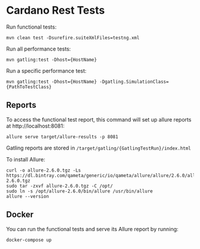 # Cardano Rest Tests

Run functional tests: 
```
mvn clean test -Dsurefire.suiteXmlFiles=testng.xml
```

Run all performance tests:
```
mvn gatling:test -Dhost={HostName}
```

Run a specific performance test:
```
mvn gatling:test -Dhost={HostName} -Dgatling.SimulationClass={PathToTestClass}
```

## Reports

To access the functional test report, this command will set up allure reports at http://localhost:8081:
```
allure serve target/allure-results -p 8081
```

Gatling reports are stored in `/target/gatling/{GatlingTestRun}/index.html`

To install Allure: 
```
curl -o allure-2.6.0.tgz -Ls https://dl.bintray.com/qameta/generic/io/qameta/allure/allure/2.6.0/allure-2.6.0.tgz 
sudo tar -zxvf allure-2.6.0.tgz -C /opt/   
sudo ln -s /opt/allure-2.6.0/bin/allure /usr/bin/allure  
allure --version
```

## Docker

You can run the functional tests and serve its Allure report by running:
```
docker-compose up
```
